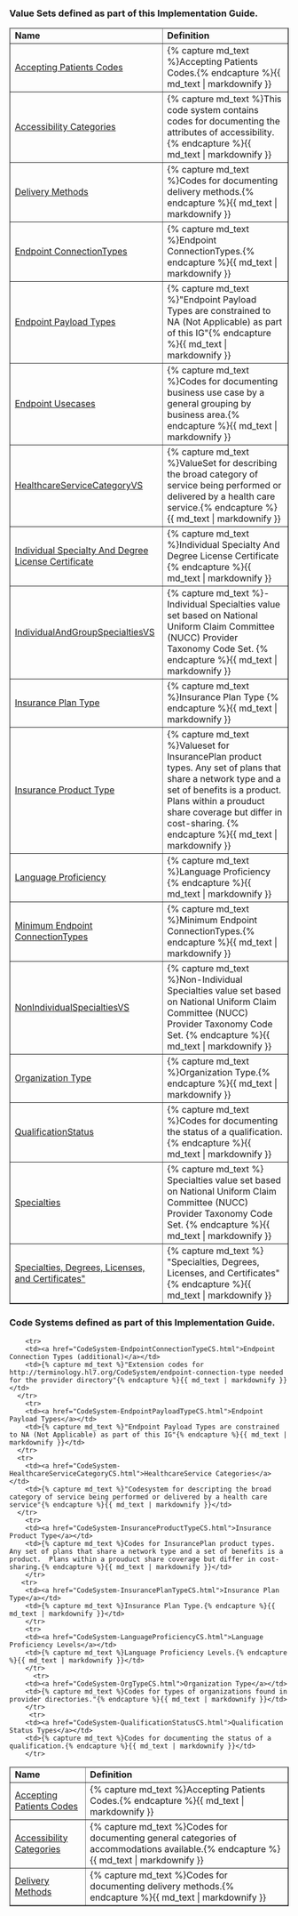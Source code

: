 

<div xmlns="http://www.w3.org/1999/xhtml" xmlns:xsi="http://www.w3.org/2001/XMLSchema-instance" xsi:schemaLocation="http://hl7.org/fhir ../../input-cache/schemas-r5/fhir-single.xsd">


<h3>Value Sets defined as part of this Implementation Guide.  </h3>
<table border="1" class="valuesets local">
  <thead>
    <tr>
      <td>
        <b>Name</b>
      </td>
      <td>
        <b>Definition</b>
      </td>
    </tr>
  </thead>
  <tbody> 
       <tr>
        <td><a href="ValueSet-AcceptingPatientsVS.html">Accepting Patients Codes</a></td>
        <td>{% capture md_text %}Accepting Patients Codes.{% endcapture %}{{ md_text | markdownify }}</td>
      </tr>
       <tr>
        <td><a href="ValueSet-AccessibilityVS.html">Accessibility Categories</a></td>
        <td>{% capture md_text %}This code system contains codes for documenting the attributes of accessibility.{% endcapture %}{{ md_text | markdownify }}</td>
      </tr>
        <tr>
        <td><a href="ValueSet-DeliveryMethodVS.html">Delivery Methods</a></td>
        <td>{% capture md_text %}Codes for documenting delivery methods.{% endcapture %}{{ md_text | markdownify }}</td>
      </tr>
      <tr>
        <td><a href="ValueSet-EndpointConnectionTypeVS.html">Endpoint ConnectionTypes</a></td>
        <td>{% capture md_text %}Endpoint ConnectionTypes.{% endcapture %}{{ md_text | markdownify }}</td>
      </tr>
        <tr>
        <td><a href="ValueSet-EndpointPayloadTypeVS.html">Endpoint Payload Types</a></td>
        <td>{% capture md_text %}"Endpoint Payload Types are constrained to NA (Not Applicable) as part of this IG"{% endcapture %}{{ md_text | markdownify }}</td>
      </tr>
       <tr>
        <td><a href="ValueSet-EndpointUsecaseVS.html">Endpoint Usecases</a></td>
        <td>{% capture md_text %}Codes for documenting business use case by a general grouping by business area.{% endcapture %}{{ md_text | markdownify }}</td>
      </tr>
       <tr>
        <td><a href="ValueSet-HealthcareServiceCategoryVS.html">HealthcareServiceCategoryVS</a></td>
        <td>{% capture md_text %}ValueSet for describing the broad category of service being performed or delivered by a health care service.{% endcapture %}{{ md_text | markdownify }}</td>
      </tr>        
      <tr>
        <td><a href="ValueSet-IndividualSpecialtyAndDegreeLicenseCertificateVS.html">Individual Specialty And Degree License Certificate</a></td>
        <td>{% capture md_text %}Individual Specialty And Degree License Certificate {% endcapture %}{{ md_text | markdownify }}</td>
      </tr>
         <tr>
        <td><a href="ValueSet-IndividualAndGroupSpecialtiesVS.html">IndividualAndGroupSpecialtiesVS</a></td>
        <td>{% capture md_text %}-Individual Specialties value set based on National Uniform Claim Committee (NUCC) Provider Taxonomy Code Set. {% endcapture %}{{ md_text | markdownify }}</td>
      </tr>
         <tr>
        <td><a href="ValueSet-InsurancePlanTypeVS.html">Insurance Plan Type</a></td>
        <td>{% capture md_text %}Insurance Plan Type {% endcapture %}{{ md_text | markdownify }}</td>
      </tr>
          <tr>
        <td><a href="ValueSet-InsuranceProductTypeVS.html">Insurance Product Type</a></td>
        <td>{% capture md_text %}Valueset for InsurancePlan product types. Any set of plans that share a network type and a set of benefits is a product.  Plans within a prouduct share coverage but differ in cost-sharing. {% endcapture %}{{ md_text | markdownify }}</td>
      </tr>
          <tr>
        <td><a href="ValueSet-LanguageProficiencyVS.html">Language Proficiency</a></td>
        <td>{% capture md_text %}Language Proficiency {% endcapture %}{{ md_text | markdownify }}</td>
      </tr>
      <tr>
        <td><a href="ValueSet-MinEndpointConnectionTypeVS.html">Minimum Endpoint ConnectionTypes</a></td>
        <td>{% capture md_text %}Minimum Endpoint ConnectionTypes.{% endcapture %}{{ md_text | markdownify }}</td>
      </tr>
    <tr>
        <td><a href="ValueSet-NonIndividualSpecialtiesVS.html">NonIndividualSpecialtiesVS</a></td>
        <td>{% capture md_text %}Non-Individual Specialties value set based on National Uniform Claim Committee (NUCC) Provider Taxonomy Code Set. {% endcapture %}{{ md_text | markdownify }}</td>
      </tr>
    <tr>
        <td><a href="ValueSet-OrgTypeVS.html">Organization Type</a></td>
        <td>{% capture md_text %}Organization Type.{% endcapture %}{{ md_text | markdownify }}</td>
      </tr>
          <tr>
        <td><a href="ValueSet-QualificationStatusVS.html">QualificationStatus</a></td>
        <td>{% capture md_text %}Codes for documenting the status of a qualification. {% endcapture %}{{ md_text | markdownify }}</td>
      </tr>
        <tr>
        <td><a href="ValueSet-SpecialtiesVS.html">Specialties</a></td>
        <td>{% capture md_text %} Specialties value set based on National Uniform Claim Committee (NUCC) Provider Taxonomy Code Set. {% endcapture %}{{ md_text | markdownify }}</td>
      </tr>
              <tr>
        <td><a href="ValueSet-ValueSet: SpecialtyAndDegreeLicenseCertificateVS.html">Specialties, Degrees, Licenses, and Certificates"</a></td>
        <td>{% capture md_text %} "Specialties, Degrees, Licenses, and Certificates" {% endcapture %}{{ md_text | markdownify }}</td>
      </tr>

  </tbody>
</table>
<h3>Code Systems defined as part of this Implementation Guide.  </h3>
<p></p>
<table border="1" class="codesytems local">
  <thead>
    <tr>
      <td>
        <b>Name</b>
      </td>
      <td>
        <b>Definition</b>
      </td>
    </tr>
  </thead>
  <tbody> 
       <tr>
        <td><a href="ValueSet-AcceptingPatientsCS.html">Accepting Patients Codes</a></td>
        <td>{% capture md_text %}Accepting Patients Codes.{% endcapture %}{{ md_text | markdownify }}</td>
      </tr>
        <tr>
        <td><a href="CodeSystem-AccessibilityCS.html">Accessibility Categories</a></td>
        <td>{% capture md_text %}Codes for documenting general categories of accommodations available.{% endcapture %}{{ md_text | markdownify }}</td>
      </tr>
        <tr>
        <td><a href="ValueSet-DeliveryMethodCS.html">Delivery Methods</a></td>
        <td>{% capture md_text %}Codes for documenting delivery methods.{% endcapture %}{{ md_text | markdownify }}</td>
      </tr>
      <tr>

        <tr>
        <td><a href="CodeSystem-EndpointConnectionTypeCS.html">Endpoint Connection Types (additional)</a></td>
        <td>{% capture md_text %}"Extension codes for http://terminology.hl7.org/CodeSystem/endpoint-connection-type needed for the provider directory"{% endcapture %}{{ md_text | markdownify }}</td>
      </tr>
        <tr>
        <td><a href="CodeSystem-EndpointPayloadTypeCS.html">Endpoint Payload Types</a></td>
        <td>{% capture md_text %}"Endpoint Payload Types are constrained to NA (Not Applicable) as part of this IG"{% endcapture %}{{ md_text | markdownify }}</td>
      </tr>
      <tr>
        <td><a href="CodeSystem-HealthcareServiceCategoryCS.html">HealthcareService Categories</a></td>
        <td>{% capture md_text %}"Codesystem for descripting the broad category of service being performed or delivered by a health care service"{% endcapture %}{{ md_text | markdownify }}</td>
      </tr>
        <tr>
        <td><a href="CodeSystem-InsuranceProductTypeCS.html">Insurance Product Type</a></td>
        <td>{% capture md_text %}Codes for InsurancePlan product types. Any set of plans that share a network type and a set of benefits is a product.  Plans within a prouduct share coverage but differ in cost-sharing.{% endcapture %}{{ md_text | markdownify }}</td>
        </tr>
       <tr>
        <td><a href="CodeSystem-InsurancePlanTypeCS.html">Insurance Plan Type</a></td>
        <td>{% capture md_text %}Insurance Plan Type.{% endcapture %}{{ md_text | markdownify }}</td>
        </tr>
        <tr>
        <td><a href="CodeSystem-LanguageProficiencyCS.html">Language Proficiency Levels</a></td>
        <td>{% capture md_text %}Language Proficiency Levels.{% endcapture %}{{ md_text | markdownify }}</td>
        </tr>
          <tr>
        <td><a href="CodeSystem-OrgTypeCS.html">Organization Type</a></td>
        <td>{% capture md_text %}Codes for types of organizations found in provider directories."{% endcapture %}{{ md_text | markdownify }}</td>
        </tr>
         <tr>
        <td><a href="CodeSystem-QualificationStatusCS.html">Qualification Status Types</a></td>
        <td>{% capture md_text %}Codes for documenting the status of a qualification.{% endcapture %}{{ md_text | markdownify }}</td>
        </tr>
  </tbody>
</table>

</div>